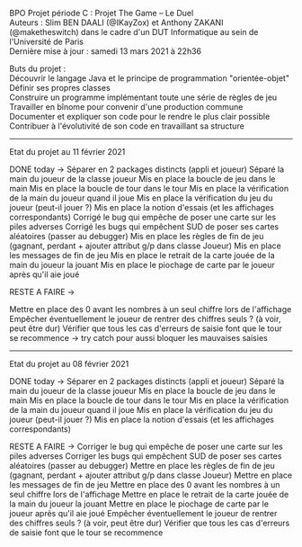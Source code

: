 
  BPO Projet période C : Projet The Game – Le Duel  
  Auteurs : Slim BEN DAALI (@IKayZox) et Anthony ZAKANI (@maketheswitch)
   dans le cadre d'un DUT Informatique au sein de l'Université de Paris  
  Dernière mise à jour : samedi 13 mars 2021 à 22h36  
  
  Buts du projet :   
  Découvrir le langage Java et le principe de programmation "orientée-objet"  
  Définir ses propres classes  
  Construire un programme implémentant toute une série de règles de jeu  
  Travailler en bînome pour convenir d'une production commune  
  Documenter et expliquer son code pour le rendre le plus clair possible  
  Contribuer à l'évolutivité de son code en travaillant sa structure  
  
-----------------------------------------------------------------------------------------------------

Etat du projet au 11 février 2021

DONE today -> 
Séparer en 2 packages distincts (appli et joueur)
Séparé la main du joueur de la classe joueur
Mis en place la boucle de jeu dans le main
Mis en place la boucle de tour dans le tour
Mis en place la vérification de la main du joueur quand il joue
Mis en place la vérification du jeu du joueur (peut-il jouer ?)
Mis en place la notion d'essais (et les affichages correspondants)
Corrigé le bug qui empêche de poser une carte sur les piles adverses
Corrigé les bugs qui empêchent SUD de poser ses cartes aléatoires (passer au debugger)
Mis en place les règles de fin de jeu (gagnant, perdant + ajouter attribut g/p dans classe Joueur)
Mis en place les messages de fin de jeu
Mis en place le retrait de la carte jouée de la main du joueur la jouant
Mis en place le piochage de carte par le joueur après qu'il aie joué

RESTE A FAIRE ->

Mettre en place des 0 avant les nombres à un seul chiffre lors de l'affichage 
Empêcher éventuellement le joueur de rentrer des chiffres seuls ? (à voir, peut être dur)
Vérifier que tous les cas d'erreurs de saisie font que le tour se recommence
-> try catch pour aussi bloquer les mauvaises saisies

-----------------------------------------------------------------------------------------------------------

Etat du projet au 08 février 2021

DONE today -> 
Séparer en 2 packages distincts (appli et joueur)
Séparé la main du joueur de la classe joueur
Mis en place la boucle de jeu dans le main
Mis en place la boucle de tour dans le tour
Mis en place la vérification de la main du joueur quand il joue
Mis en place la vérification du jeu du joueur (peut-il jouer ?)
Mis en place la notion d'essais (et les affichages correspondants)

RESTE A FAIRE ->
Corriger le bug qui empêche de poser une carte sur les piles adverses
Corriger les bugs qui empêchent SUD de poser ses cartes aléatoires (passer au debugger)
Mettre en place les règles de fin de jeu (gagnant, perdant + ajouter attribut g/p dans classe Joueur)
Mettre en place les messages de fin de jeu
Mettre en place des 0 avant les nombres à un seul chiffre lors de l'affichage 
Mettre en place le retrait de la carte jouée de la main du joueur la jouant
Mettre en place le piochage de carte par le joueur après qu'il aie joué
Empêcher éventuellement le joueur de rentrer des chiffres seuls ? (à voir, peut être dur)
Vérifier que tous les cas d'erreurs de saisie font que le tour se recommence
